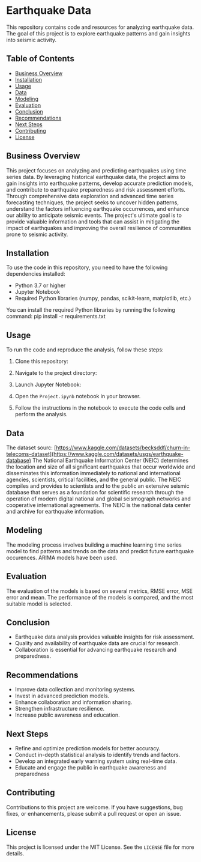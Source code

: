# Earthquake Data 
This repository contains code and resources for analyzing earthquake data. The goal of this project is to explore earthquake patterns and gain insights into seismic activity.

## Table of Contents

- [Business Overview](#business-overview)
- [Installation](#installation)
- [Usage](#usage)
- [Data](#data)
- [Modeling](#modeling)
- [Evaluation](#evaluation)
- [Conclusion](#conclusion)
- [Recommendations](#recommendations)
- [Next Steps](#nextsteps)
- [Contributing](#contributing)
- [License](#license)

## Business Overview

This project focuses on analyzing and predicting earthquakes using time series data. By leveraging historical earthquake data, the project aims to gain insights into earthquake patterns, develop accurate prediction models, and contribute to earthquake preparedness and risk assessment efforts. Through comprehensive data exploration and advanced time series forecasting techniques, the project seeks to uncover hidden patterns, understand the factors influencing earthquake occurrences, and enhance our ability to anticipate seismic events. The project's ultimate goal is to provide valuable information and tools that can assist in mitigating the impact of earthquakes and improving the overall resilience of communities prone to seismic activity.

## Installation

To use the code in this repository, you need to have the following dependencies installed:

- Python 3.7 or higher
- Jupyter Notebook
- Required Python libraries (numpy, pandas, scikit-learn, matplotlib, etc.)

You can install the required Python libraries by running the following command:
pip install -r requirements.txt


## Usage

To run the code and reproduce the analysis, follow these steps:

1. Clone this repository:

2. Navigate to the project directory:

3. Launch Jupyter Notebook:

4. Open the `Project.ipynb` notebook in your browser.

5. Follow the instructions in the notebook to execute the code cells and perform the analysis.

## Data
The dataset sourc: [https://www.kaggle.com/datasets/becksddf/churn-in-telecoms-dataset](https://www.kaggle.com/datasets/usgs/earthquake-database)
The National Earthquake Information Center (NEIC) determines the location and size of all significant earthquakes that occur worldwide and disseminates this information immediately to national and international agencies, scientists, critical facilities, and the general public. The NEIC compiles and provides to scientists and to the public an extensive seismic database that serves as a foundation for scientific research through the operation of modern digital national and global seismograph networks and cooperative international agreements. The NEIC is the national data center and archive for earthquake information.

## Modeling

The modeling process involves building a machine learning time series model to find patterns and trends on the data and predict future earthquake occurences. ARIMA models have been used. 

## Evaluation

The evaluation of the models is based on several metrics, RMSE error, MSE error and mean. The performance of the models is compared, and the most suitable model is selected. 

## Conclusion

- Earthquake data analysis provides valuable insights for risk assessment. 
- Quality and availability of earthquake data are crucial for research. 
- Collaboration is essential for advancing earthquake research and preparedness.

## Recommendations

- Improve data collection and monitoring systems.
- Invest in advanced prediction models.
- Enhance collaboration and information sharing.
- Strengthen infrastructure resilience.
- Increase public awareness and education.

## Next Steps
- Refine and optimize prediction models for better accuracy.
- Conduct in-depth statistical analysis to identify trends and factors.
- Develop an integrated early warning system using real-time data.
- Educate and engage the public in earthquake awareness and preparedness

## Contributing

Contributions to this project are welcome. If you have suggestions, bug fixes, or enhancements, please submit a pull request or open an issue.

## License

This project is licensed under the MIT License. See the `LICENSE` file for more details.

